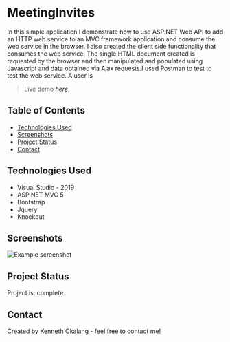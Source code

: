 # MeetingInvites
In this simple application I demonstrate how to use ASP.NET Web API to add an HTTP web service to an MVC framework application and consume the web service in the browser.
I also created the client side functionality that consumes the web service.  The single HTML document created is requested by the browser and then manipulated and populated
using Javascript and data obtained via Ajax requests.I used Postman to test to test the web service.
A user is 


> Live demo [_here_](https://www.example.com). <!-- If you have the project hosted somewhere, include the link here. -->

## Table of Contents
* [Technologies Used](#technologies-used)
* [Screenshots](#screenshots)
* [Project Status](#project-status)
* [Contact](#contact)
<!-- * [License](#license) -->

## Technologies Used
- Visual Studio - 2019
- ASP.NET MVC 5 
- Bootstrap
- Jquery
- Knockout

## Screenshots
![Example screenshot](Screenshot(11).png)
<!-- If you have screenshots you'd like to share, include them here. -->

## Project Status
Project is: complete.


## Contact
Created by [Kenneth Okalang](https://okalangkenneth.com) - feel free to contact me!


<!-- Optional -->
<!-- ## License -->
<!-- This project is open source and available under the [... License](). -->

<!-- You don't have to include all sections - just the one's relevant to your project -->
